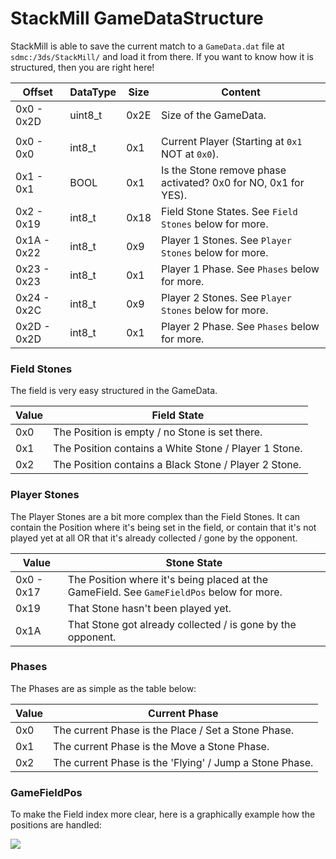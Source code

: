 # StackMill GameDataStructure

StackMill is able to save the current match to a `GameData.dat` file at `sdmc:/3ds/StackMill/` and load it from there. If you want to know how it is structured, then you are right here!

| Offset      | DataType | Size | Content                                                        |
| ----------- | -------- | ---- | -------------------------------------------------------------- |
| 0x0 - 0x2D  | uint8_t  | 0x2E | Size of the GameData.                                          |
|             |          |      |                                                                |
| 0x0 - 0x0   | int8_t   | 0x1  | Current Player (Starting at `0x1` NOT at `0x0`).               |
| 0x1 - 0x1   | BOOL     | 0x1  | Is the Stone remove phase activated? 0x0 for NO, 0x1 for YES). |
| 0x2 - 0x19  | int8_t   | 0x18 | Field Stone States. See `Field Stones` below for more.         |
| 0x1A - 0x22 | int8_t   | 0x9  | Player 1 Stones. See `Player Stones` below for more.           |
| 0x23 - 0x23 | int8_t   | 0x1  | Player 1 Phase. See `Phases` below for more.                   |
| 0x24 - 0x2C | int8_t   | 0x9  | Player 2 Stones. See `Player Stones` below for more.           |
| 0x2D - 0x2D | int8_t   | 0x1  | Player 2 Phase. See `Phases` below for more.                   |


### Field Stones
The field is very easy structured in the GameData.

| Value | Field State                                           |
| ----- | ----------------------------------------------------- |
| 0x0   | The Position is empty / no Stone is set there.        |
| 0x1   | The Position contains a White Stone / Player 1 Stone. |
| 0x2   | The Position contains a Black Stone / Player 2 Stone. |


### Player Stones
The Player Stones are a bit more complex than the Field Stones. It can contain the Position where it's being set in the field, or contain that it's not played yet at all OR that it's already collected / gone by the opponent.

| Value      | Stone State                                                                               |
| ---------- | ----------------------------------------------------------------------------------------- |
| 0x0 - 0x17 | The Position where it's being placed at the GameField. See `GameFieldPos` below for more. |
| 0x19       | That Stone hasn't been played yet.                                                        |
| 0x1A       | That Stone got already collected / is gone by the opponent.                               |


### Phases
The Phases are as simple as the table below:

| Value | Current Phase                                           |
| ----- | ------------------------------------------------------- |
| 0x0   | The current Phase is the Place / Set a Stone Phase.     |
| 0x1   | The current Phase is the Move a Stone Phase.            |
| 0x2   | The current Phase is the 'Flying' / Jump a Stone Phase. |


### GameFieldPos
To make the Field index more clear, here is a graphically example how the positions are handled:

![](https://github.com/SuperSaiyajinStackZ/StackMill/blob/main/resources/field.png)